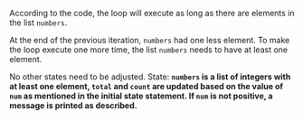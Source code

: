 According to the code, the loop will execute as long as there are elements in the list `numbers`. 

At the end of the previous iteration, `numbers` had one less element. To make the loop execute one more time, the list `numbers` needs to have at least one element.

No other states need to be adjusted.
State: **`numbers` is a list of integers with at least one element, `total` and `count` are updated based on the value of `num` as mentioned in the initial state statement. If `num` is not positive, a message is printed as described.**